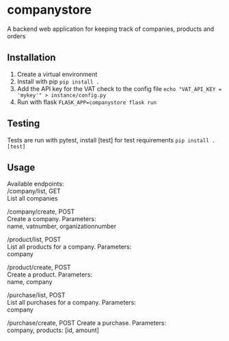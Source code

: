 companystore
============
A backend web application for keeping track of companies, products and orders

Installation
------------
1. Create a virtual environment
2. Install with pip `pip install .`
3. Add the API key for the VAT check to the config file `echo "VAT_API_KEY = 'mykey'" > instance/config.py`
4. Run with flask `FLASK_APP=companystore flask run`

Testing
-------
Tests are run with pytest, install [test] for test requirements `pip install .[test]`

Usage
-----
Available endpoints:  
/company/list, GET  
List all companies

/company/create, POST  
Create a company. Parameters:  
name, vatnumber, organizationnumber

/product/list, POST  
List all products for a company. Parameters:  
company

/product/create, POST  
Create a product. Parameters:  
name, company

/purchase/list, POST  
List all purchases for a company. Parameters:  
company

/purchase/create, POST
Create a purchase. Parameters:  
company, products: [id, amount]
